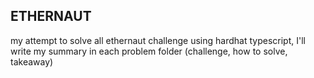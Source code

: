 ## ETHERNAUT
my attempt to solve all ethernaut challenge using hardhat typescript,
I'll write my summary in each problem folder (challenge, how to solve, takeaway)